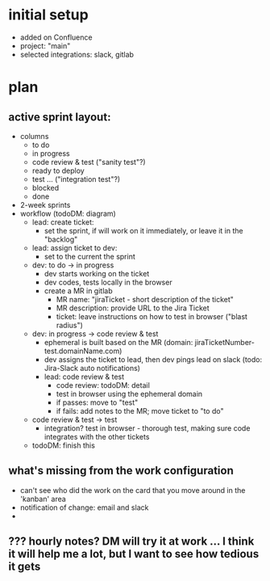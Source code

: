 
# initial setup
* added on Confluence
* project: "main"
* selected integrations: slack, gitlab


# plan
## active sprint layout:
* columns
  * to do
  * in progress
  * code review & test ("sanity test"?)
  * ready to deploy
  * test ... ("integration test"?)
  * blocked
  * done
* 2-week sprints
* workflow   (todoDM: diagram)
  * lead: create ticket:
    * set the sprint, if will work on it immediately, or leave it in the "backlog"
  * lead: assign ticket to dev: 
    * set to the current the sprint
  * dev: to do -> in progress
    * dev starts working on the ticket
    * dev codes, tests locally in the browser
    * create a MR in gitlab
      * MR name: "jiraTicket - short description of the ticket"
      * MR description: provide URL to the Jira Ticket
      * ticket: leave instructions on how to test in browser ("blast radius")
  * dev: in progress -> code review & test 
    * ephemeral is built based on the MR (domain: jiraTicketNumber-test.domainName.com)
    * dev assigns the ticket to lead, then dev pings lead on slack (todo: Jira-Slack auto notifications)
    * lead: code review & test
      * code review: todoDM: detail
      * test in browser using the ephemeral domain
      * if passes: move to "test"
      * if fails: add notes to the MR; move ticket to "to do"
  * code review & test -> test
    * integration? test in browser - thorough test, making sure code integrates with the other tickets
  * todoDM: finish this

## what's missing from the work configuration
* can't see who did the work on the card that you move around in the 'kanban' area
* notification of change: email and slack
* 


## ??? hourly notes? DM will try it at work ... I think it will help me a lot, but I want to see how tedious it gets